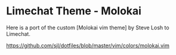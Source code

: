 Limechat Theme - Molokai
========================

Here is a port of the custom [Molokai vim theme] by Steve Losh to Limechat.

https://github.com/sjl/dotfiles/blob/master/vim/colors/molokai.vim

